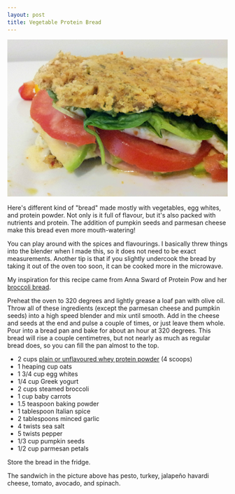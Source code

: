 ```yaml
---
layout: post
title: Vegetable Protein Bread   
---
```


![Vegetable Protein Bread](/images/vegetable_protein_bread.jpg)

Here's different kind of "bread" made mostly with vegetables, egg whites, and protein powder. Not only is it full of flavour, but it's also packed with nutrients and protein. The addition of pumpkin seeds and parmesan cheese make this bread even more mouth-watering! 

You can play around with the spices and flavourings. I basically threw things into the blender when I made this, so it does not need to be exact measurements. Another tip is that if you slightly undercook the bread by taking it out of the oven too soon, it can be cooked more in the microwave. 

My inspiration for this recipe came from Anna Sward of Protein Pow and her [broccoli bread](http://proteinpow.com/2013/04/low-carb-gluten-free-broccoli-protein.html). 

Preheat the oven to 320 degrees and lightly grease a loaf pan with olive oil. Throw all of these ingredients (except the parmesan cheese and pumpkin seeds) into a high speed blender and mix until smooth. Add in the cheese and seeds at the end and pulse a couple of times, or just leave them whole. Pour into a bread pan and bake for about an hour at 320 degrees. This bread will rise a couple centimetres, but not nearly as much as regular bread does, so you can fill the pan almost to the top. 

- 2 cups [plain or unflavoured whey protein powder](http://halfwhey.com/products/36) (4 scoops)
- 1 heaping cup oats
- 1 3/4 cup egg whites
- 1/4 cup Greek yogurt
- 2 cups steamed broccoli
- 1 cup baby carrots 
- 1.5 teaspoon baking powder 
- 1 tablespoon Italian spice
- 2 tablespoons minced garlic
- 4 twists sea salt
- 5 twists pepper
- 1/3 cup pumpkin seeds
- 1/2 cup parmesan petals

Store the bread in the fridge. 

The sandwich in the picture above has pesto, turkey, jalapeño havardi cheese, tomato, avocado, and spinach. 
  

